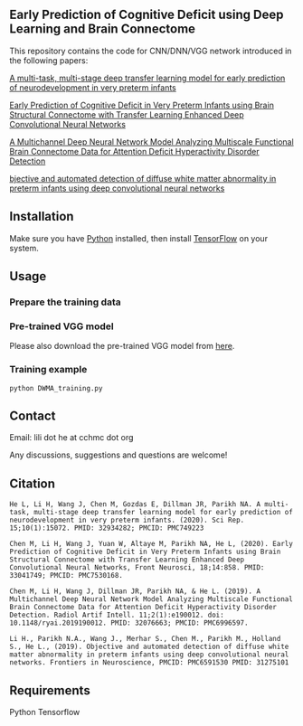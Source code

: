 
## Early Prediction of Cognitive Deficit using Deep Learning and Brain Connectome

This repository contains the code for CNN/DNN/VGG network introduced in the following papers:

[A multi-task, multi-stage deep transfer learning model for early prediction of neurodevelopment in very preterm infants](https://www.nature.com/articles/s41598-020-71914-x)

[Early Prediction of Cognitive Deficit in Very Preterm Infants using Brain Structural Connectome with Transfer Learning Enhanced Deep Convolutional Neural Networks](https://www.frontiersin.org/articles/10.3389/fnins.2020.00858/full)

[A Multichannel Deep Neural Network Model Analyzing Multiscale Functional Brain Connectome Data for Attention Deficit Hyperactivity Disorder Detection](https://pubs.rsna.org/doi/10.1148/ryai.2019190012)

[bjective and automated detection of diffuse white matter abnormality in preterm infants using deep convolutional neural networks](https://www.frontiersin.org/articles/10.3389/fnins.2019.00610/full)

## Installation
Make sure you have [Python](https://www.python.org/) installed, then install [TensorFlow](https://www.tensorflow.org/install/) on your system.

## Usage

### Prepare the training data



### Pre-trained VGG model

Please also download the pre-trained VGG model from [here](https://github.com/machrisaa/tensorflow-vgg).

### Training example
```
python DWMA_training.py
``` 


## Contact

Email: lili dot he at cchmc dot org 

Any discussions, suggestions and questions are welcome!


## Citation

```
He L, Li H, Wang J, Chen M, Gozdas E, Dillman JR, Parikh NA. A multi-task, multi-stage deep transfer learning model for early prediction of neurodevelopment in very preterm infants. (2020). Sci Rep. 15;10(1):15072. PMID: 32934282; PMCID: PMC749223

Chen M, Li H, Wang J, Yuan W, Altaye M, Parikh NA, He L, (2020). Early Prediction of Cognitive Deficit in Very Preterm Infants using Brain Structural Connectome with Transfer Learning Enhanced Deep Convolutional Neural Networks, Front Neurosci, 18;14:858. PMID: 33041749; PMCID: PMC7530168.

Chen M, Li H, Wang J, Dillman JR, Parikh NA, & He L. (2019). A Multichannel Deep Neural Network Model Analyzing Multiscale Functional Brain Connectome Data for Attention Deficit Hyperactivity Disorder Detection. Radiol Artif Intell. 11;2(1):e190012. doi: 10.1148/ryai.2019190012. PMID: 32076663; PMCID: PMC6996597.

Li H., Parikh N.A., Wang J., Merhar S., Chen M., Parikh M., Holland S., He L., (2019). Objective and automated detection of diffuse white matter abnormality in preterm infants using deep convolutional neural networks. Frontiers in Neuroscience, PMCID: PMC6591530 PMID: 31275101
```

## Requirements
Python
Tensorflow
